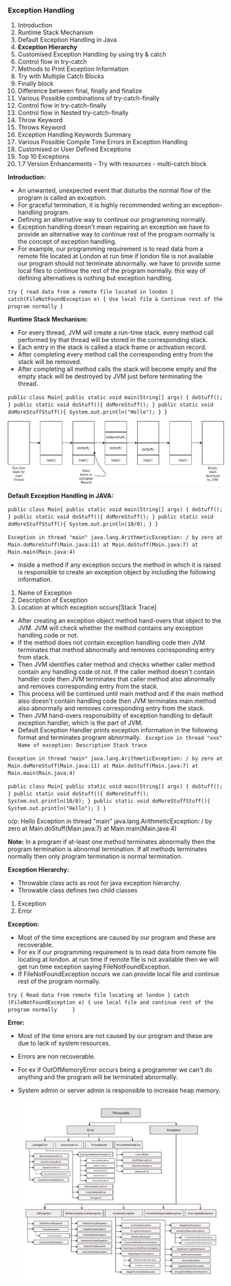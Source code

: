 ### Exception Handling
1) Introduction
2) Runtime Stack Mechanism
3) Default Exception Handling in Java
4) **Exception Hierarchy**
5) Customised Exception Handling by using try & catch
6) Control flow in try-catch
7) Methods to Print Exception Information
8) Try with Multiple Catch Blocks
9) Finally block
10) Difference between final, finally and finalize
11) Various Possible combinations of try-catch-finally
12) Control flow in try-catch-finally
13) Control flow in Nested try-catch-finally
14) Throw Keyword
15) Throws Keyword
16) Exception Handling Keywords Summary
17) Various Possible Compile Time Errors in Exception Handling
18) Customised or User Defined Exceptions
19) Top 10 Exceptions
20) 1.7 Version Enhancements - Try with resources - multi-catch block

**Introduction:**
- An unwanted, unexpected event that disturbs the normal flow of the program is called an exception.
- For graceful termination, it is highly recommended writing an exception-handling program.
- Defining an alternative way to continue our programming normally.
- Exception handling doesn't mean repairing an exception we have to provide an alternative way to continue rest of the 
  program normally is the concept of exception handling.
- For example, our programming requirement is to read data from a remote file located at London at run time if london file
  is not available our program should not terminate abnormally. we have to provide some local files to continue the rest of the 
  program normally. this way of defining alternatives is nothing but exception handling.

`try {
read data from a remote file located in london
}
catch(FileNotFoundException e)
{
Use local file & Continue
rest of the program normally
}`

**Runtime Stack Mechanism:**
- For every thread, JVM will create a run-time stack. every method call performed by that thread will be stored 
  in the corresponding stack.
- Each entry in the stack is called a stack frame or activation record.
- After completing every method call the corresponding entry from the stack will be removed.
- After completing all method calls the stack will become empty and the empty stack will be destroyed by JVM just before 
  terminating the thread.

`public class Main{
public static void main(String[] args) {
doStuff();
}
public static void doStuff(){
doMoreStuff();
}
public static void doMoreStuffStuff(){
System.out.println("Hello");
}
}`


 ![run time stack mechanism](/Images/run-time-stack-mechanism.png)

**Default Exception Handling in JAVA:**

`public class Main{
public static void main(String[] args) {
doStuff();
}
public static void doStuff(){
doMoreStuff();
}
public static void doMoreStuffStuff(){
System.out.println(10/0);
}
}`

`Exception in thread "main" java.lang.ArithmeticException: / by zero
at Main.doMoreStuff(Main.java:11)
at Main.doStuff(Main.java:7)
at Main.main(Main.java:4)`

- Inside a method if any exception occurs the method in which it is raised is responsible to create an exception object
  by including the following information.
1) Name of Exception 
2) Description of Exception
3) Location at which exception occurs[Stack Trace]
- After creating an exception object method hand-overs that object to the JVM. JVM will check whether the method contains
  any exception handling code or not.
- If the method does not contain exception handling code then JVM terminates that method abnormally and removes corresponding 
  entry from stack.
- Then JVM identifies caller method and checks whether caller method contain any handling code ot not. If the caller method
  doesn't contain handler code then JVM terminates that caller method also abnormally and removes corresponding entry from the stack.
- This process will be continued until main method and if the main method also doesn't contain handling code then JVM terminates
  main method also abnormally and removes corresponding entry from the stack.
- Then JVM hand-overs responsibility of exception handling to default exception handler, which is the part of JVM.
- Default Exception Handler prints exception information in the following format and terminates program abnormally.
` Exception in thread "xxx" Name of exception: Description
 Stack trace`

`Exception in thread "main" java.lang.ArithmeticException: / by zero
at Main.doMoreStuff(Main.java:11)
at Main.doStuff(Main.java:7)
at Main.main(Main.java:4)`


`public class Main{
public static void main(String[] args) {
doStuff();
}
public static void doStuff(){
doMoreStuff();
System.out.println(10/0);
}
public static void doMoreStuffStuff(){
System.out.println("Hello");
}
}`

o/p: Hello
Exception in thread "main" java.lang.ArithmeticException: / by zero
at Main.doStuff(Main.java:7)
at Main.main(Main.java:4)

**Note:** In a program if at-least one method terminates abnormally then the program termination is abnormal termination.
If all methods terminates normally then only program termination is normal termination.

**Exception Hierarchy:**
- Throwable class acts as root for java exception hierarchy.
- Throwable class defines two child classes
1) Exception 
2) Error

**Exception:**
- Most of the time exceptions are caused by our program and these are recoverable.
- For ex if our programming requirement is to read data from remote file locating at london. at run time if remote file is
  not available then we will get run time exception saying FileNotFoundException.
- If FileNotFoundException occurs we can provide local file and continue rest of the program normally.

`try
{
Read data from remote file locating at london
}
catch (FileNotFoundException e)
{
use local file and continue
rest of the program normally    
}
`

**Error:**
- Most of the time errors are not caused by our program and these are due to lack of system resources.
- Errors are non recoverable.
- For ex if OutOfMemoryError occurs being a programmer we can't do anything and the program will be terminated abnormally.
- System admin or server admin is responsible to increase heap memory.

  ![exception hierarchy](/Images/exception-hierarchy.png)